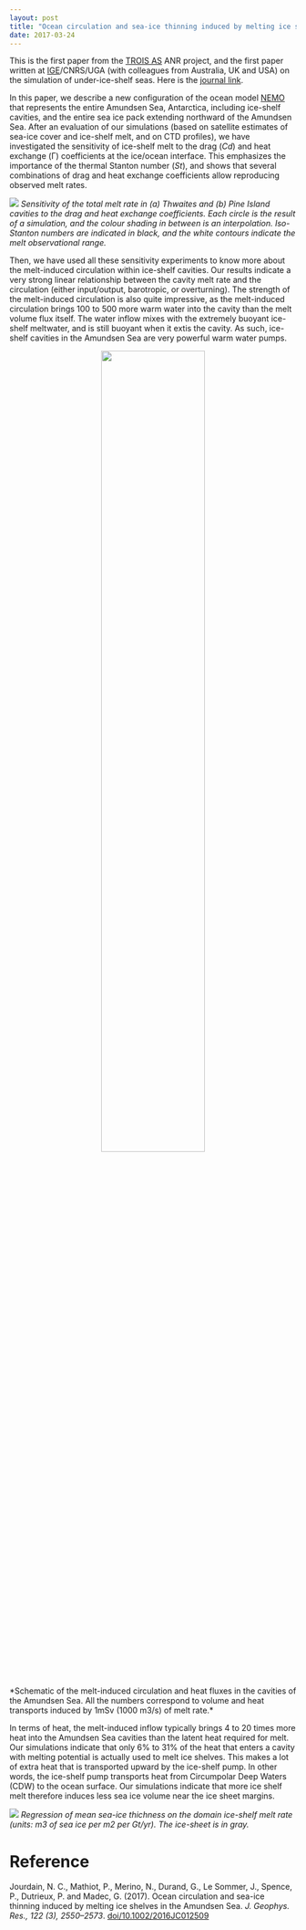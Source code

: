 ```yaml
---
layout: post
title: "Ocean circulation and sea-ice thinning induced by melting ice shelves"
date: 2017-03-24
---
```


This is the first paper from the [TROIS AS][1] ANR project, and the first paper written at [IGE][2]/CNRS/UGA (with colleagues from Australia, UK and USA) on the simulation of under-ice-shelf seas. Here is the [journal link][3]. 

In this paper, we describe a new configuration of the ocean model [NEMO][4] that represents the entire Amundsen Sea, Antarctica, including ice-shelf cavities, and the entire sea ice pack extending northward of the Amundsen Sea. After an evaluation of our simulations (based on satellite estimates of sea-ice cover and ice-shelf melt, and on CTD profiles), we have investigated the sensitivity of ice-shelf melt to the drag (*Cd*) and heat exchange (&#915;) coefficients at the ice/ocean interface. This emphasizes the importance of the thermal Stanton number (*St*), and shows that several combinations of drag and heat exchange coefficients allow reproducing observed melt rates.


![]({{site.url}}projects_dir/img/melt_various_drag_St_THW_PIG_reduced.jpg)
*Sensitivity of the total melt rate in (a) Thwaites and (b) Pine Island cavities to the drag and heat exchange coefficients. Each circle is the result of a simulation, and the colour shading in between is an interpolation. Iso-Stanton numbers are indicated in black, and the white contours indicate the melt observational range.*


Then, we have used all these sensitivity experiments to know more about the melt-induced circulation within ice-shelf cavities. Our results indicate a very strong linear relationship between the cavity melt rate and the circulation (either input/output, barotropic, or overturning). The strength of the melt-induced circulation is also quite impressive, as the melt-induced circulation brings 100 to 500 more warm water into the cavity than the melt volume flux itself. The water inflow mixes with the extremely buoyant ice-shelf meltwater, and is still buoyant when it extis the cavity. As such, ice-shelf cavities in the Amundsen Sea are very powerful warm water pumps.


<center><div>
<img src="{{site.url}}projects_dir/img/isf_scheme.png" width="60%" height="60%"/>
</div></center>
*Schematic of the melt-induced circulation and heat fluxes in the cavities of the Amundsen Sea. All the numbers correspond to volume and heat transports induced by 1mSv (1000 m3/s) of melt rate.* 


In terms of heat, the melt-induced inflow typically brings 4 to 20 times more heat into the Amundsen Sea cavities than the latent heat required for melt. Our simulations indicate that only 6% to 31% of the heat that enters a cavity with melting potential is actually used to melt ice shelves. This makes a lot of extra heat that is transported upward by the ice-shelf pump. In other words, the ice-shelf pump transports heat from Circumpolar Deep Waters (CDW) to the ocean surface. Our simulations indicate that more ice shelf melt therefore induces less sea ice volume near the ice sheet margins.


![]({{site.url}}projects_dir/img/SIvol_vs_melt_BOX_reduced.jpg)
*Regression of mean sea-ice thichness on the domain ice-shelf melt rate (units: m3 of sea ice per m2 per Gt/yr). The ice-sheet is in gray.*


# Reference
Jourdain, N. C., Mathiot, P., Merino, N., Durand, G., Le Sommer, J., Spence, P., Dutrieux, P. and Madec, G. (2017). Ocean circulation and sea-ice thinning induced by melting ice shelves in the Amundsen Sea. _J. Geophys. Res., 122 (3), 2550–2573_. [doi/10.1002/2016JC012509](http://onlinelibrary.wiley.com/doi/10.1002/2016JC012509/abstract)


[1]: http://nicojourdain.github.io/projects_dir/trois_as
[2]: http://www.ige-grenoble.fr
[3]: http://onlinelibrary.wiley.com/doi/10.1002/2016JC012509/abstract
[4]: http://www.nemo-ocean.eu
